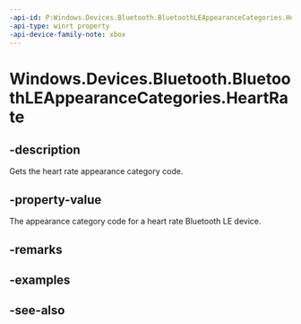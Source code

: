 ```yaml
---
-api-id: P:Windows.Devices.Bluetooth.BluetoothLEAppearanceCategories.HeartRate
-api-type: winrt property
-api-device-family-note: xbox
---
```


<!-- Property syntax
public ushort HeartRate { get; }
-->

# Windows.Devices.Bluetooth.BluetoothLEAppearanceCategories.HeartRate

## -description
Gets the heart rate appearance category code.

## -property-value
The appearance category code for a heart rate Bluetooth LE device.

## -remarks

## -examples

## -see-also
